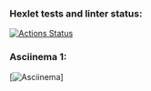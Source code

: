 ### Hexlet tests and linter status:
[![Actions Status](https://github.com/V1dgt/frontend-project-46/actions/workflows/hexlet-check.yml/badge.svg)](https://github.com/V1dgt/frontend-project-46/actions)
### Asciinema 1:
[![Asciinema](https://asciinema.org/a/z0F94rWSLwDG3AXdVhQiUBOLU)]
